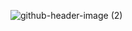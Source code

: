 ![github-header-image (2)](https://user-images.githubusercontent.com/25004579/157443850-c9ffc5e4-14f8-480a-a61b-ab21d5f9271b.png)
